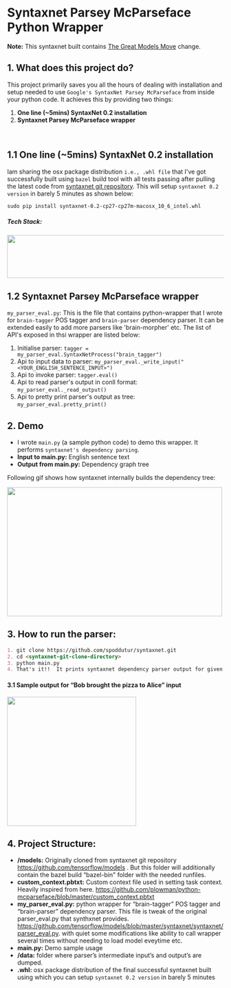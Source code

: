 # Syntaxnet Parsey McParseface Python Wrapper
**Note:** This syntaxnet built contains [The Great Models Move](https://github.com/tensorflow/models/pull/2430) change. 

## 1. What does this project do?
This project primarily saves you all the hours of dealing with installation and setup needed to use `Google's SyntaxNet Parsey McParseface` from inside your python code. It achieves this by providing two things:
1. **One line (~5mins) SyntaxNet 0.2 installation**
2. **Syntaxnet Parsey McParseface wrapper**

<br/>

## 1.1 One line (~5mins) SyntaxNet 0.2 installation
Iam sharing the osx package distribution `i.e., .whl file` that I've got successfully built using `bazel` build tool with all tests passing after pulling the latest code from [syntaxnet git repository](https://github.com/tensorflow/models). This will setup `syntaxnet 0.2 version` in barely 5 minutes as shown below:
```markdown
sudo pip install syntaxnet-0.2-cp27-cp27m-macosx_10_6_intel.whl
```
##### Tech Stack:
<img src="https://user-images.githubusercontent.com/22542670/38137700-d6bb2276-3443-11e8-8aa2-6f883d978fed.png" width="600" height="100"/>

## 1.2 Syntaxnet Parsey McParseface wrapper 
`my_parser_eval.py`: This is the file that contains python-wrapper that I wrote for `brain-tagger` POS tagger and `brain-parser` dependency parser. It can be extended easily to add more parsers like 'brain-morpher' etc. The list of API's exposed in thsi wrapper are listed below:
1. Initialise parser: `tagger = my_parser_eval.SyntaxNetProcess("brain_tagger")`
2. Api to input data to parser: `my_parser_eval._write_input("<YOUR_ENGLISH_SENTENCE_INPUT>")`
3. Api to invoke parser: `tagger.eval()`
3. Api to read parser's output in conll format: `my_parser_eval._read_output()`
4. Api to pretty print parser's output as tree: `my_parser_eval.pretty_print()`

## 2. Demo
- I wrote `main.py` (a sample python code) to demo this wrapper. It performs `syntaxnet's dependency parsing`. 
- **Input to main.py:** English sentence text
- **Output from main.py:** Dependency graph tree


Following gif shows how syntaxnet internally builds the dependency tree:

<img src="https://github.com/tensorflow/models/blob/master/research/syntaxnet/g3doc/images/looping-parser.gif" width="500" height="300"/>

## 3. How to run the parser:
```markdown
1. git clone https://github.com/spoddutur/syntaxnet.git
2. cd <syntaxnet-git-clone-directory>
3. python main.py 
4. That's it!!  It prints syntaxnet dependency parser output for given input english sentence
```

#### 3.1 Sample output for “Bob brought the pizza to Alice” input
<img src="https://user-images.githubusercontent.com/22542670/38134694-d492419e-3431-11e8-87a3-dcd6d0d36ebb.png" width="300"/>

## 4. Project Structure:
- **/models:** Originally cloned from syntaxnet git repository https://github.com/tensorflow/models . But this folder will additionally contain the bazel build “bazel-bin" folder with the needed runfiles.
- **custom_context.pbtxt:** Custom context file used in setting task context. Heavily inspired from here. https://github.com/plowman/python-mcparseface/blob/master/custom_context.pbtxt 
- **my_parser_eval.py:** python wrapper for “brain-tagger” POS tagger and “brain-parser” dependency parser. This file is tweak of the original parser_eval.py that synthxnet provides.  https://github.com/tensorflow/models/blob/master/syntaxnet/syntaxnet/parser_eval.py. with quiet some modifications like ability to call wrapper several times without needing to load model eveytime etc.
- **main.py:** Demo sample usage
- **/data:** folder where parser’s intermediate input’s and output’s are dumped.
- **.whl:** osx package distribution of the final successful syntaxnet built using which you can setup `syntaxnet 0.2 version` in barely 5 minutes 
